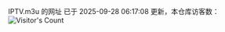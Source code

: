 IPTV.m3u 的网址 已于 2025-09-28 06:17:08 更新，本仓库访客数：![Visitor's Count](https://profile-counter.glitch.me/hero1898_tv/count.svg)
